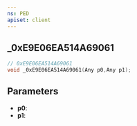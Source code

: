 ```yaml
---
ns: PED
apiset: client
---
```

## _0xE9E06EA514A69061

```c
// 0xE9E06EA514A69061
void _0xE9E06EA514A69061(Any p0,Any p1);
```


## Parameters
* **p0**:
* **p1**:



